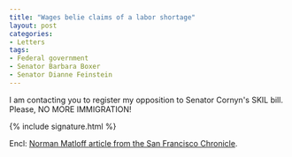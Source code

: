 ```yaml
---
title: "Wages belie claims of a labor shortage"
layout: post
categories:
- Letters
tags:
- Federal government
- Senator Barbara Boxer
- Senator Dianne Feinstein
---
```


I am contacting you to register my opposition to Senator Cornyn's SKIL bill. Please, NO MORE IMMIGRATION!

{% include signature.html %}

Encl: [Norman Matloff article from the San Francisco Chronicle](https://sfgate.com/cgi-bin/article.cgi?file=/chronicle/archive/2006/12/07/EDGOULJ5BC1.DTL).
